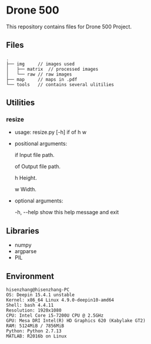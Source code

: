 # Drone 500

This repository contains files for Drone 500 Project.

## Files


```
.
├── img		// images used
│   ├── matrix	// processed images
│   └── raw	// raw images
├── map		// maps in .pdf
└── tools	// contains several ulitilies
```

## Utilities

### resize

- usage: resize.py [-h] if of h w

- positional arguments:

    if         Input file path.

    of         Output file path.

    h           Height.

    w           Width.

- optional arguments:

    -h, --help  show this help message and exit

## Libraries
- numpy
- argparse
- PIL


## Environment

```
hisenzhang@hisenzhang-PC
OS: Deepin 15.4.1 unstable
Kernel: x86_64 Linux 4.9.0-deepin10-amd64
Shell: bash 4.4.11
Resolution: 1920x1080
CPU: Intel Core i5-7200U CPU @ 2.5GHz
GPU: Mesa DRI Intel(R) HD Graphics 620 (Kabylake GT2) 
RAM: 5124MiB / 7856MiB
Python: Python 2.7.13
MATLAB: R2016b on Linux
```

## 
